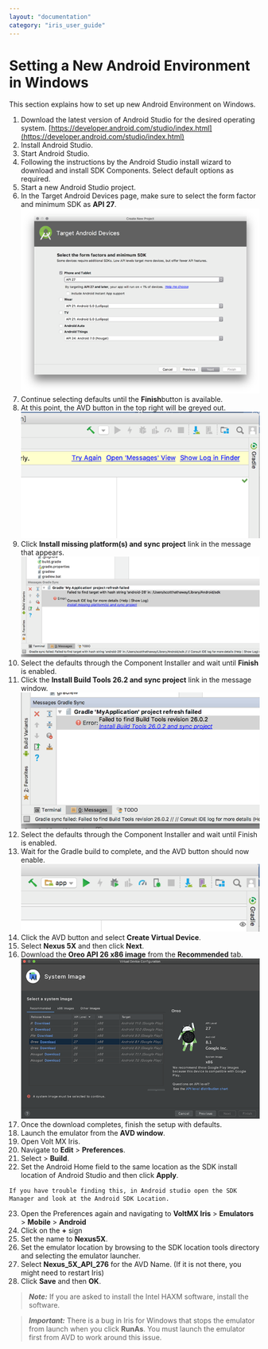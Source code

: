 ```yaml
---
layout: "documentation"
category: "iris_user_guide"
---
```

                         


Setting a New Android Environment in Windows
============================================

This section explains how to set up new Android Environment on Windows.

1.  Download the latest version of Android Studio for the desired operating system. [https://developer.android.com/studio/index.html](https://developer.android.com/studio/index.html)
2.  Install Android Studio.
3.  Start Android Studio.
4.  Following the instructions by the Android Studio install wizard to download and install SDK Components. Select default options as required.
5.  Start a new Android Studio project.
6.  In the Target Android Devices page, make sure to select the form factor and minimum SDK as **API 27**.  
    ![](Resources/Images/setupAndrNew1.png)
7.  Continue selecting defaults until the **Finish**button is available.
8.  At this point, the AVD button in the top right will be greyed out.  
    ![](Resources/Images/setupAndrNew2.png)
9.  Click **Install missing platform(s) and sync project** link in the message that appears.  
    ![](Resources/Images/setupAndrNew3.png)
10.  Select the defaults through the Component Installer and wait until **Finish** is enabled.
11.  Click the **Install Build Tools 26.2 and sync project** link in the message window.  
    ![](Resources/Images/setupAndrNew4.png)
12.  Select the defaults through the Component Installer and wait until Finish is enabled.
13.  Wait for the Gradle build to complete, and the AVD button should now enable.  
    ![](Resources/Images/setupAndrNew5.png)
14.  Click the AVD button and select **Create Virtual Device**.
15.  Select **Nexus 5X** and then click **Next**.
16.  Download the **Oreo API 26 x86 image** from the **Recommended** tab.  
    ![](Resources/Images/setupAndrNew6.png)
17.  Once the download completes, finish the setup with defaults.
18.  Launch the emulator from the **AVD window**.
19.  Open Volt MX Iris.
20.  Navigate to **Edit** > **Preferences**.
21.  Select > **Build**.
22.  Set the Android Home field to the same location as the SDK install location of Android Studio and then click **Apply**.
    
    If you have trouble finding this, in Android studio open the SDK Manager and look at the Android SDK Location.
    
23.  Open the Preferences again and navigating to **VoltMX Iris** > **Emulators** > **Mobile** > **Android**
24.  Click on the **+** sign
25.  Set the name to **Nexus5X**.
26.  Set the emulator location by browsing to the SDK location tools directory and selecting the emulator launcher.
27.  Select **Nexus\_5X\_API\_276** for the AVD Name. (If it is not there, you might need to restart Iris)
28.  Click **Save** and then **OK**.

> **_Note:_** If you are asked to install the Intel HAXM software, install the software.

> **_Important:_** There is a bug in Iris for Windows that stops the emulator from launch when you click **RunAs**. You must launch the emulator first from AVD to work around this issue.
